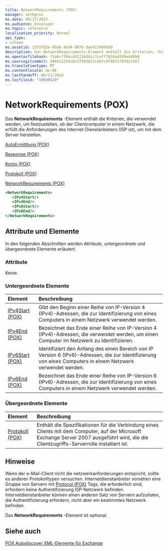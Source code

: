 ```yaml
---
title: NetworkRequirements (POX)
manager: sethgros
ms.date: 09/17/2015
ms.audience: Developer
ms.topic: reference
localization_priority: Normal
api_type:
- schema
ms.assetid: 1555fd2e-05b6-4b94-907b-dae9174049d9
description: Das NetworkRequirements-Element enthält die Kriterien, die verwendet werden, um festzustellen, ob der Clientcomputer in einem Netzwerk, die erfüllt die Anforderungen des Internet-Dienstanbieters (ISP ist), um mit dem Server herstellen.
ms.openlocfilehash: f3abcff04cd4121b8dcc7ceff7658ad389e6d0b0
ms.sourcegitcommit: 34041125dc8c5f993b21cebfc4f8b72f0fd2cb6f
ms.translationtype: MT
ms.contentlocale: de-DE
ms.lasthandoff: 06/11/2018
ms.locfileid: "19830529"
---
```

# <a name="networkrequirements-pox"></a>NetworkRequirements (POX)

Das **NetworkRequirements** -Element enthält die Kriterien, die verwendet werden, um festzustellen, ob der Clientcomputer in einem Netzwerk, die erfüllt die Anforderungen des Internet-Dienstanbieters (ISP ist), um mit dem Server herstellen. 
  
[AutoErmittlung (POX)](autodiscover-pox.md)
  
[Response (POX)](response-pox.md)
  
[Konto (POX)](account-pox.md)
  
[Protokoll (POX)](protocol-pox.md)
  
[NetworkRequirements (POX)](networkrequirements-pox.md)
  
```xml
<NetworkRequirements>
   <IPv4Start/>
   <IPv4End/>
   <IPv6Start/>
   <IPv6End/>
</NetworkRequirements>
```

## <a name="attributes-and-elements"></a>Attribute und Elemente

In den folgenden Abschnitten werden Attribute, untergeordnete und übergeordnete Elemente erläutert.
  
### <a name="attributes"></a>Attribute

Keine.
  
### <a name="child-elements"></a>Untergeordnete Elemente

|**Element**|**Beschreibung**|
|:-----|:-----|
|[IPv4Start (POX)](ipv4start-pox.md) <br/> |Gibt den Beginn einer Reihe von IP-Version 4 (IPv4)-Adressen, die zur Identifizierung von eines Computers in einem Netzwerk verwendet werden.  <br/> |
|[IPv4End (POX)](ipv4end-pox.md) <br/> |Bezeichnet das Ende einer Reihe von IP-Version 4 (IPv4)-Adressen, die verwendet werden, um einen Computer im Netzwerk zu identifizieren.  <br/> |
|[IPv6Start (POX)](ipv6start-pox.md) <br/> |Identifiziert den Anfang des einen Bereich von IP Version 6 (IPv6)-Adressen, die zur Identifizierung von eines Computers in einem Netzwerk verwendet werden.  <br/> |
|[IPv6End (POX)](ipv6end-pox.md) <br/> |Bezeichnet das Ende einer Reihe von IP-Version 6 (IPv6)-Adressen, die zur Identifizierung von eines Computers in einem Netzwerk verwendet werden.  <br/> |
   
### <a name="parent-elements"></a>Übergeordnete Elemente

|**Element**|**Beschreibung**|
|:-----|:-----|
|[Protokoll (POX)](protocol-pox.md) <br/> |Enthält die Spezifikationen für die Verbindung eines Clients mit dem Computer, auf der Microsoft Exchange Server 2007 ausgeführt wird, die die Clientzugriffs-Serverrolle installiert ist.  <br/> |
   
## <a name="remarks"></a>Hinweise

Wenn der e-Mail-Client nicht die netzwerkanforderungen entspricht, sollte es anderen Protokolltypen versuchen. Internetdienstanbieter vorsehen eine Gruppe von Servern mit [Protocol (POX)](protocol-pox.md) Tags, die erforderlich sind, erfordern keine Authentifizierung ISP-Netzwerk befinden. Internetdienstanbieter können einen anderen Satz von Servern aufzulisten, die Authentifizierung erfordern, nicht aber ein bestimmtes Netzwerk befinden. 
  
Das **NetworkRequirements** -Element ist optional. 
  
## <a name="see-also"></a>Siehe auch



[POX Autodiscover XML-Elemente für Exchange](pox-autodiscover-xml-elements-for-exchange.md)

